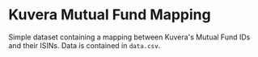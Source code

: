 # Kuvera Mutual Fund Mapping

Simple dataset containing a mapping between Kuvera's Mutual Fund IDs and their ISINs.
Data is contained in `data.csv`.